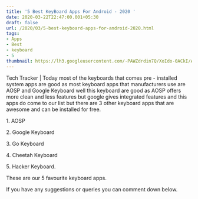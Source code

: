 ```yaml
---
title: '5 Best KeyBoard Apps For Android - 2020 '
date: 2020-03-22T22:47:00.001+05:30
draft: false
url: /2020/03/5-best-keyboard-apps-for-android-2020.html
tags: 
- Apps
- Best
- keyboard
- 5
thumbnail: https://lh3.googleusercontent.com/-PAWZdrdin7Q/XoIdo-0ACkI/AAAAAAAABR8/1HwXU_p6kB4ZAP1VKn0FC-SLmWRJG-HjgCLcBGAsYHQ/s1600/IMG_20200111_105332_780-02-19.jpeg
---
```


  

Tech Tracker | Today most of the keyboards that comes pre - installed system apps are good as most keyboard apps that manufacturers use are AOSP and Google Keyboard well this keyboard are good as AOSP offers more clean and less features but google gives integrated features and this apps do come to our list but there are 3 other keyboard apps that are awesome and can be installed for free.

  

1\. AOSP

  

2\. Google Keyboard

  

3\. Go Keyboard

  

4\. Cheetah Keyboard

  

5\. Hacker Keyboard.

  

These are our 5 favourite keyboard apps.

  

If you have any suggestions or queries you can comment down below.